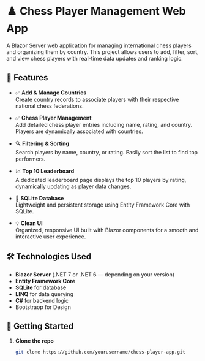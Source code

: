 # ♟️ Chess Player Management Web App

A Blazor Server web application for managing international chess players and organizing them by country. This project allows users to add, filter, sort, and view chess players with real-time data updates and ranking logic.

## 📌 Features

- ✅ **Add & Manage Countries**  
  Create country records to associate players with their respective national chess federations.

- ✅ **Chess Player Management**  
  Add detailed chess player entries including name, rating, and country. Players are dynamically associated with countries.

- 🔍 **Filtering & Sorting**  
  Search players by name, country, or rating. Easily sort the list to find top performers.

- 📈 **Top 10 Leaderboard**  
  A dedicated leaderboard page displays the top 10 players by rating, dynamically updating as player data changes.

- 💾 **SQLite Database**  
  Lightweight and persistent storage using Entity Framework Core with SQLite.

- 💡 **Clean UI**  
  Organized, responsive UI built with Blazor components for a smooth and interactive user experience.

## 🛠️ Technologies Used

- **Blazor Server** (.NET 7 or .NET 6 — depending on your version)
- **Entity Framework Core**
- **SQLite** for database
- **LINQ** for data querying
- **C#** for backend logic
- Bootstraop for Design

## 🚀 Getting Started

1. **Clone the repo**
   ```bash
   git clone https://github.com/yourusername/chess-player-app.git

